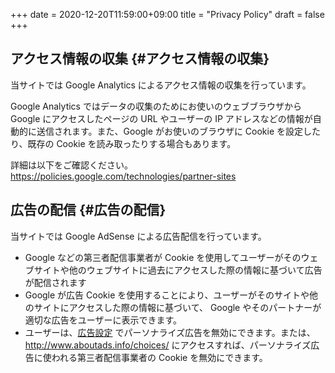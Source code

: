+++
date = 2020-12-20T11:59:00+09:00
title = "Privacy Policy"
draft = false
+++

## アクセス情報の収集 {#アクセス情報の収集}

当サイトでは Google Analytics によるアクセス情報の収集を行っています。

Google Analytics ではデータの収集のためにお使いのウェブブラウザから
Google にアクセスしたページの URL やユーザーの IP アドレスなどの情報が自動的に送信されます。また、Google がお使いのブラウザに Cookie を設定したり、既存の Cookie を読み取ったりする場合もあります。

詳細は以下をご確認ください。
<https://policies.google.com/technologies/partner-sites>


## 広告の配信 {#広告の配信}

当サイトでは Google AdSense による広告配信を行っています。

-   Google などの第三者配信事業者が Cookie を使用してユーザーがそのウェブサイトや他のウェブサイトに過去にアクセスした際の情報に基づいて広告が配信されます
-   Google が広告 Cookie を使用することにより、ユーザーがそのサイトや他のサイトにアクセスした際の情報に基づいて、
    Google やそのパートナーが適切な広告をユーザーに表示できます。
-   ユーザーは、[広告設定](https://www.google.com/settings/ads) でパーソナライズ広告を無効にできます。または、<http://www.aboutads.info/choices/> にアクセスすれば、パーソナライズ広告に使われる第三者配信事業者の Cookie を無効にできます。
